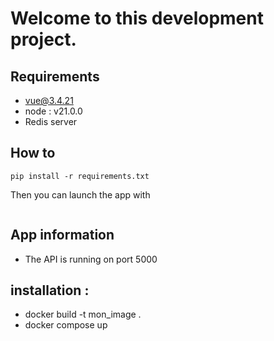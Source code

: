 # Welcome to this development project.

## Requirements

- vue@3.4.21
- node : v21.0.0
- Redis server

## How to

```
pip install -r requirements.txt
```

Then you can launch the app with

```

```

## App information

- The API is running on port 5000

## installation :

- docker build -t mon_image .
- docker compose up
